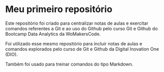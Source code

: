 # Meu primeiro repositório

Este repositório foi criado para centralizar notas de aulas e exercitar comandos referentes a Git e ao uso do Github pelo curso Git e Github do Bootcamp Data Analytics da WoMakersCode. 

Foi utilizado esse mesmo repositório para incluir notas de aulas e comandos explorados pelo curso de Git e Github da Digital Inovation One (DIO).

Também foi usado para treinar comandos do tipo Markdown. 


